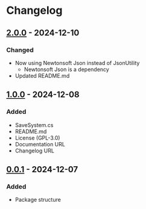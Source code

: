 # Changelog

## [2.0.0] - 2024-12-10

### Changed

- Now using Newtonsoft Json instead of JsonUtility
  - Newtonsoft Json is a dependency
- Updated README.md

## [1.0.0] - 2024-12-08

### Added

- SaveSystem.cs
- README.md
- License (GPL-3.0)
- Documentation URL
- Changelog URL

## [0.0.1] - 2024-12-07

### Added

- Package structure

[Unreleased]: https://github.com/lajawi/unity-save-system/compare/v1.0.0...HEAD
[2.0.0]: https://github.com/lajawi/unity-save-system/compare/v1.0.0...v2.0.0
[1.0.0]: https://github.com/lajawi/unity-save-system/compare/v0.0.1...v1.0.0
[0.0.1]: https://github.com/lajawi/unity-save-system/releases/tag/v0.0.1

